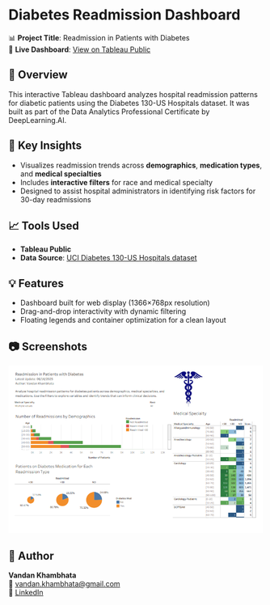 # Diabetes Readmission Dashboard

📊 **Project Title**: Readmission in Patients with Diabetes  
🔗 **Live Dashboard**: [View on Tableau Public](https://public.tableau.com/views/DiabetesHealthcareAnalyticsDashboardpracticeLab/ReadmissionandDiagnoses?:language=en-GB&:sid=&:redirect=auth&:display_count=n&:origin=viz_share_link)

## 📌 Overview
This interactive Tableau dashboard analyzes hospital readmission patterns for diabetic patients using the Diabetes 130-US Hospitals dataset. It was built as part of the Data Analytics Professional Certificate by DeepLearning.AI.

## 🧠 Key Insights
- Visualizes readmission trends across **demographics**, **medication types**, and **medical specialties**
- Includes **interactive filters** for race and medical specialty
- Designed to assist hospital administrators in identifying risk factors for 30-day readmissions

## 📈 Tools Used
- **Tableau Public**
- **Data Source**: [UCI Diabetes 130-US Hospitals dataset](https://archive.ics.uci.edu/ml/datasets/diabetes+130-us+hospitals+for+years+1999-2008)

## 💡 Features
- Dashboard built for web display (1366×768px resolution)
- Drag-and-drop interactivity with dynamic filtering
- Floating legends and container optimization for a clean layout

## 📷 Screenshots

![Screenshot 1](images/dashboard-overview.png)

## 👤 Author
**Vandan Khambhata**  
📧 vandan.khambhata@gmail.com  
🔗 [LinkedIn](https://www.linkedin.com/in/vandank)
